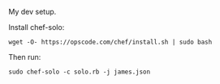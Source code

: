 My dev setup.

Install chef-solo:
```
wget -O- https://opscode.com/chef/install.sh | sudo bash
```

Then run:
```
sudo chef-solo -c solo.rb -j james.json
```
